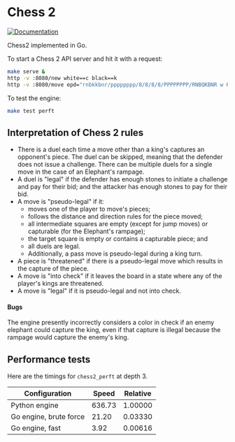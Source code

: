 # Chess 2

[![Documentation](https://godoc.org/github.com/CGamesPlay/chess2/pkg/chess2?status.svg)](https://godoc.org/github.com/CGamesPlay/chess2/pkg/chess2)

Chess2 implemented in Go.

To start a Chess 2 API server and hit it with a request:

```bash
make serve &
http -v :8080/new white==c black==k
http -v :8080/move epd="rnbkkbnr/pppppppp/8/8/8/8/PPPPPPPP/RNBQKBNR w KQkq - 0 1 ck 33" move=d2d4
```

To test the engine:

```bash
make test perft
```

## Interpretation of Chess 2 rules

- There is a duel each time a move other than a king's captures an opponent's piece. The duel can be skipped, meaning that the defender does not issue a challenge. There can be multiple duels for a single move in the case of an Elephant's rampage.
- A duel is "legal" if the defender has enough stones to initiate a challenge and pay for their bid; and the attacker has enough stones to pay for their bid.
- A move is "pseudo-legal" if it:
  - moves one of the player to move's pieces;
  - follows the distance and direction rules for the piece moved;
  - all intermediate squares are empty (except for jump moves) or capturable (for the Elephant's rampage);
  - the target square is empty or contains a capturable piece; and
  - all duels are legal.
  - Additionally, a pass move is pseudo-legal during a king turn.
- A piece is "threatened" if there is a pseudo-legal move which results in the capture of the piece.
- A move is "into check" if it leaves the board in a state where any of the player's kings are threatened.
- A move is "legal" if it is pseudo-legal and not into check.

#### Bugs

The engine presently incorrectly considers a color in check if an enemy elephant could capture the king, even if that capture is illegal because the rampage would capture the enemy's king.

## Performance tests

Here are the timings for `chess2_perft` at depth 3.

| Configuration          | Speed  | Relative |
| ---------------------- | ------ | -------- |
| Python engine          | 636.73 | 1.00000  |
| Go engine, brute force | 21.20  | 0.03330  |
| Go engine, fast        | 3.92   | 0.00616  |
